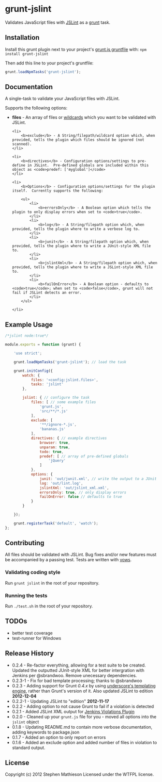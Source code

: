 # grunt-jslint

Validates JavaScript files with [JSLint](https://github.com/douglascrockford/JSLint) as a [grunt](https://github.com/cowboy/grunt) task.

## Installation
Install this grunt plugin next to your project's [grunt.js gruntfile][getting_started] with: `npm install grunt-jslint`

Then add this line to your project's gruntfile:

```javascript
grunt.loadNpmTasks('grunt-jslint');
```

[npm_registry_page]: http://search.npmjs.org/#/grunt-jslint
[grunt]: https://github.com/cowboy/grunt
[getting_started]: https://github.com/cowboy/grunt/blob/master/docs/getting_started.md

## Documentation

A single-task to validate your JavaScript files with JSLint.

Supports the following options:


<ul>
	<li>
		<b>files</b> - An array of files or <a href="https://github.com/gruntjs/grunt/blob/master/docs/api_file.md#file-lists-and-wildcards">wildcards</a> which you want to be validated with JSLint.
	</li>

	<li>
		<b>exclude</b> - A String/filepath/wildcard option which, when provided, tells the plugin which files should be ignored (not scanned).
	</li>

	<li>
		<b>directives</b> - Configuration options/settings to pre-define in JSLint.  Pre-defined globals are included within this object as <code>predef: ['myglobal']</code>
	</li>

	<li>
		<b>Options</b> - Configuration options/settings for the plugin itself.  Currently supports the following:

		<ul>
			<li>
				<b>errorsOnly</b> - A Boolean option which tells the plugin to only display errors when set to <code>true</code>.
			</li>
			<li>
				<b>log</b> - A String/filepath option which, when provided, tells the plugin where to write a verbose log to.
			</li>
			<li>
				<b>junit</b> - A String/filepath option which, when provided, tells the plugin where to write a JUnit-style XML file to.
			</li>
			<li>
				<b>jslintXml</b> - A String/filepath option which, when provided, tells the plugin where to write a JSLint-style XML file to.
			</li>
			<li>
				<b>failOnError</b> - A Boolean option - defaults to <code>true</code>; when set to <code>false</code>, grunt will not fail if JSLint detects an error.
			</li>
		</ul>

	</li>
</ul>


## Example Usage
```javascript
/*jslint node:true*/

module.exports = function (grunt) {

	'use strict';

	grunt.loadNpmTasks('grunt-jslint'); // load the task

	grunt.initConfig({
		watch: {
			files: '<config:jslint.files>',
			tasks: 'jslint'
		},

		jslint: { // configure the task
			files: [ // some example files
				'grunt.js',
				'src/**/*.js'
			],
			exclude: [
				'**/ignore-*.js',
				'bananas.js'
			],
			directives: { // example directives
				browser: true,
				unparam: true,
				todo: true,
				predef: [ // array of pre-defined globals
					'jQuery'
				]
			},
			options: {
				junit: 'out/junit.xml', // write the output to a JUnit XML
				log: 'out/lint.log',
				jslintXml: 'out/jslint_xml.xml',
				errorsOnly: true, // only display errors
				failOnError: false // defaults to true
			}
		}

	});

	grunt.registerTask('default', 'watch');
};
```

## Contributing

All files should be validated with JSLint.  Bug fixes and/or new features must be accompanied by a passing test.  Tests are written with [vows](http://vowsjs.org/).

### Validating coding style

Run `grunt jslint` in the root of your repository.

### Running the tests

Run `./test.sh` in the root of your repository.

## TODOs

- better test coverage
- test-runner for Windows

## Release History
* 0.2.4 - Re-factor everything, allowing for a test suite to be created.  Updated the outputted JUnit-style XML for better intergration with Jenkins per @sbrandwoo.  Remove unecessary dependencies.
* 0.2.3-1 - Fix for bad template processing; thanks to @sbrandwoo
* 0.2.3 - Adding support for Grunt *0.4.x* by using [underscore's templating engine](http://underscorejs.org/#template), rather than Grunt's version of it.  Also updated JSLint to edition **2012-12-04**
* 0.2.2-1 - Updating JSLint to "edition" **2012-11-17**
* 0.2.2 - Adding option to not cause Grunt to fail if a violation is detected
* 0.2.1 - Added JSLint XML output for [Jenkins Violations Plugin](https://github.com/jenkinsci/violations-plugin)
* 0.2.0 - Cleaned up your `grunt.js` file for you - moved all options into the `jslint` object
* 0.1.8 - Updating README.md to contain more verbose documentation, adding keywords to package.json
* 0.1.7 - Added an option to only report on errors
* 0.1.6 - Added an exclude option and added number of files in violation to standard output.

## License
Copyright (c) 2012 Stephen Mathieson
Licensed under the WTFPL license.

